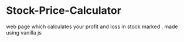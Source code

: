 # Stock-Price-Calculator
 web page which calculates your profit and loss in stock marked . made using vanilla js 
